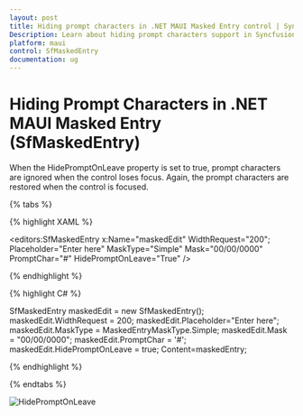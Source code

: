 ```yaml
---
layout: post
title: Hiding prompt characters in .NET MAUI Masked Entry control | Syncfusion
Description: Learn about hiding prompt characters support in Syncfusion .NET MAUI Masked Entry (SfMaskedEntry) control and more.
platform: maui
control: SfMaskedEntry
documentation: ug
---
```


# Hiding Prompt Characters in .NET MAUI Masked Entry (SfMaskedEntry)

When the HidePromptOnLeave property is set to true, prompt characters are ignored when the control loses focus. Again, the prompt characters are restored when the control is focused.

{% tabs %}

{% highlight XAML %}

<editors:SfMaskedEntry x:Name="maskedEdit" 
                       WidthRequest="200";
                       Placeholder="Enter here"
                       MaskType="Simple"
                       Mask="00/00/0000" 
                       PromptChar="#"
                       HidePromptOnLeave="True" />

{% endhighlight %}

{% highlight C# %}

SfMaskedEntry maskedEdit = new SfMaskedEntry();
maskedEdit.WidthRequest = 200;
maskedEdit.Placeholder="Enter here";
maskedEdit.MaskType = MaskedEntryMaskType.Simple;
maskedEdit.Mask = "00/00/0000";
maskedEdit.PromptChar = '#';
maskedEdit.HidePromptOnLeave = true;
Content=maskedEntry;

{% endhighlight %}

{% endtabs %}

![HidePromptOnLeave](MaskedEntry_Images/maui_masked_entry_HidePromptOnLeave.gif)